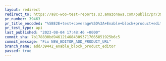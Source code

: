 ```yaml
---
layout: redirect
redirect_to: https://a8c-woo-test-reports.s3.amazonaws.com/public/pr/39463/api/index.html
pr_number: 39463
pr_title_encoded: "%5BE2E+test+coverage%5D%3A+Enable+block+product+editor"
pr_test_type: api
last_published: "2023-08-04 17:48:46 +0000"
commit_sha: 7b178830bd94612146843093717665851925b6c5
commit_message: "Fix NEW_EDITOR_ADD_PRODUCT_URL"
branch_name: add/39442_enable_block_product_editor
passed: true
---
```

